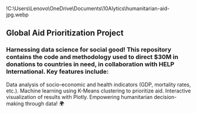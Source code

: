 !C:\Users\Lenovo\OneDrive\Documents\10Alytics\humanitarian-aid-jpg.webp
## Global Aid Prioritization Project
### Harnessing data science for social good! This repository contains the code and methodology used to direct $30M in donations to countries in need, in collaboration with HELP International. Key features include:
Data analysis of socio-economic and health indicators (GDP, mortality rates, etc.).
Machine learning using K-Means clustering to prioritize aid.
Interactive visualization of results with Plotly.
Empowering humanitarian decision-making through data! 🌍
